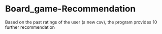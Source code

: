 # Board_game-Recommendation
Based on the past ratings of the user (a new csv), the program provides 10 further recommendation
